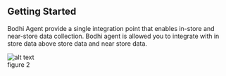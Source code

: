 

## Getting Started
Bodhi Agent provide a single integration point that enables in-store and near-store data collection. Bodhi agent is allowed you to integrate with in store data above store data and near store data. 

![alt text](/images/agentdiagram.png?raw=true "figure  2")  
figure 2